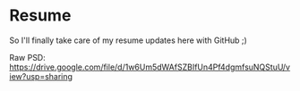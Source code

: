 # Resume

So I'll finally take care of my resume updates here with GitHub ;)

Raw PSD: https://drive.google.com/file/d/1w6Um5dWAfSZBIfUn4Pf4dgmfsuNQStuU/view?usp=sharing
